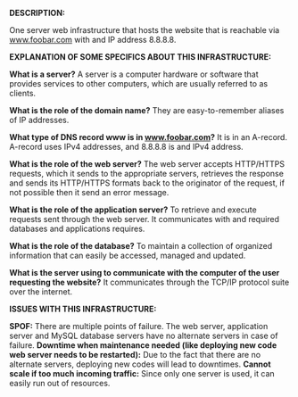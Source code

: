 ****DESCRIPTION:****

One server web infrastructure that hosts the website that is reachable via www.foobar.com with and IP address 8.8.8.8.

****EXPLANATION OF SOME SPECIFICS ABOUT THIS INFRASTRUCTURE:****

**What is a server?**
A server is a computer hardware or software that provides services to other computers, which are usually referred to as clients.

**What is the role of the domain name?**
They are easy-to-remember aliases of IP addresses.

**What type of DNS record www is in www.foobar.com?**
It is in an A-record. A-record uses IPv4 addresses, and 8.8.8.8 is and IPv4 address.

**What is the role of the web server?**
The web server accepts HTTP/HTTPS requests, which it sends to the appropriate servers, retrieves the response and sends its HTTP/HTTPS formats back to the originator of the request, if not possible then it send an error message.

**What is the role of the application server?**
To retrieve and execute requests sent through the web server. It communicates with and required databases and applications requires.

**What is the role of the database?**
To maintain a collection of organized information that can easily be accessed, managed and updated.

**What is the server using to communicate with the computer of the user requesting the website?**
It communicates through the TCP/IP protocol suite over the internet.

****ISSUES WITH THIS INFRASTRUCTURE:****

**SPOF:**
There are multiple points of failure. The web server, application server and MySQL database servers have no alternate servers in case of failure.
**Downtime when maintenance needed (like deploying new code web server needs to be restarted):**
Due to the fact that there are no alternate servers, deploying new codes will lead to downtimes.
**Cannot scale if too much incoming traffic:**
Since only one server is used, it can easily run out of resources.
